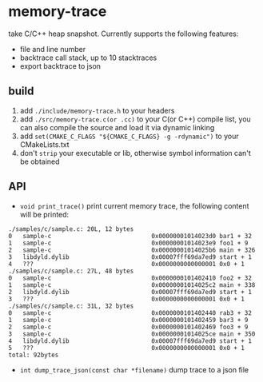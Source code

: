 # memory-trace
take C/C++ heap snapshot. Currently supports the following features:
- file and line number
- backtrace call stack, up to 10 stacktraces
- export backtrace to json

## build
1. add `./include/memory-trace.h` to your headers
2. add `./src/memory-trace.c(or .cc)` to your C(or C++) compile list, you can also compile the source and load it via dynamic linking
3. add `set(CMAKE_C_FLAGS "${CMAKE_C_FLAGS} -g -rdynamic")` to your CMakeLists.txt
4. don't `strip` your executable or lib, otherwise symbol information can't be obtained

## API
- `void print_trace()`
print current memory trace, the following content will be printed:
```shell
./samples/c/sample.c: 20L, 12 bytes
0   sample-c                            0x00000001014023d0 bar1 + 32
1   sample-c                            0x00000001014023e9 foo1 + 9
2   sample-c                            0x00000001014025b6 main + 326
3   libdyld.dylib                       0x00007fff69da7ed9 start + 1
4   ???                                 0x0000000000000001 0x0 + 1
./samples/c/sample.c: 27L, 48 bytes
0   sample-c                            0x0000000101402410 foo2 + 32
1   sample-c                            0x00000001014025c2 main + 338
2   libdyld.dylib                       0x00007fff69da7ed9 start + 1
3   ???                                 0x0000000000000001 0x0 + 1
./samples/c/sample.c: 31L, 32 bytes
0   sample-c                            0x0000000101402440 rab3 + 32
1   sample-c                            0x0000000101402459 bar3 + 9
2   sample-c                            0x0000000101402469 foo3 + 9
3   sample-c                            0x00000001014025ce main + 350
4   libdyld.dylib                       0x00007fff69da7ed9 start + 1
5   ???                                 0x0000000000000001 0x0 + 1
total: 92bytes
```

- `int dump_trace_json(const char *filename)`
dump trace to a json file